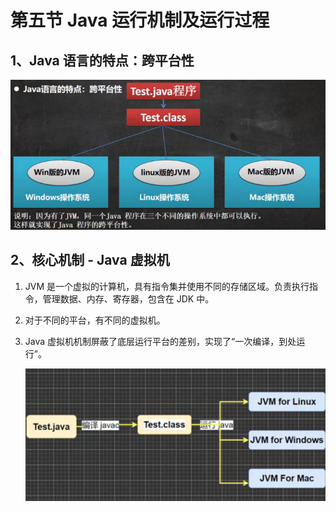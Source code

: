 # 第五节 Java 运行机制及运行过程

## 1、Java 语言的特点：跨平台性

![](https://raw.githubusercontent.com/wehome-h/typora-images-repository/main/images/20240413152142.png)

## 2、核心机制 - Java 虚拟机

1.  JVM 是一个虚拟的计算机，具有指令集并使用不同的存储区域。负责执行指令，管理数据、内存、寄存器，包含在 JDK 中。

2.  对于不同的平台，有不同的虚拟机。

3.  Java 虚拟机机制屏蔽了底层运行平台的差别，实现了“一次编译，到处运行”。

    ![](https://raw.githubusercontent.com/wehome-h/typora-images-repository/main/images/20240413152511.png)
